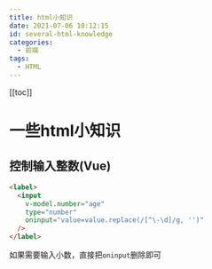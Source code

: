 ```yaml
---
title: html小知识
date: 2021-07-06 10:12:15
id: several-html-knowledge
categories:
  - 前端
tags:
  - HTML
---
```


[[toc]]

# 一些html小知识

## 控制输入整数(Vue)

```html
<label>
  <input
    v-model.number="age"
    type="number"
    oninput="value=value.replace(/[^\-\d]/g, '')"
  />
</label>
```

如果需要输入小数，直接把`oninput`删除即可

